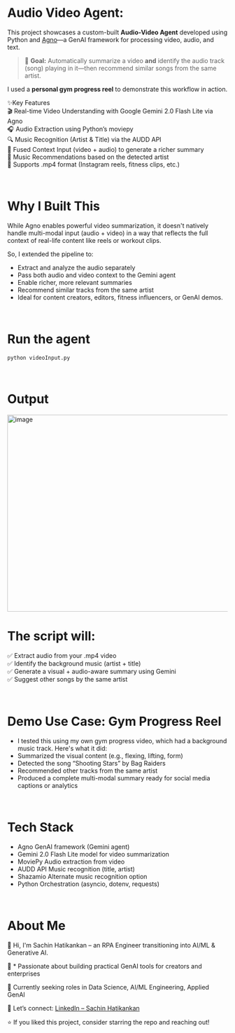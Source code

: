 # Audio Video Agent:

This project showcases a custom-built **Audio-Video Agent** developed using Python and [Agno](https://docs.agno.com/introduction)—a GenAI framework for processing video, audio, and text. 

> 📌 **Goal:** Automatically summarize a video **and** identify the audio track (song) playing in it—then recommend similar songs from the same artist. 

I used a **personal gym progress reel** to demonstrate this workflow in action.

✨Key Features<br/>
🎬 Real-time Video Understanding with Google Gemini 2.0 Flash Lite via Agno<br/>
🎧 Audio Extraction using Python’s moviepy<br/>
🔍 Music Recognition (Artist & Title) via the AUDD API<br/>
🤝 Fused Context Input (video + audio) to generate a richer summary<br/>
🎵 Music Recommendations based on the detected artist<br/>
📂 Supports .mp4 format (Instagram reels, fitness clips, etc.)<br/>


<br/>

# Why I Built This
<p>While Agno enables powerful video summarization, it doesn't natively handle multi-modal input (audio + video) in a way that reflects the full context of real-life content like reels or workout clips.</p>

So, I extended the pipeline to:

- Extract and analyze the audio separately
- Pass both audio and video context to the Gemini agent
- Enable richer, more relevant summaries
- Recommend similar tracks from the same artist
- Ideal for content creators, editors, fitness influencers, or GenAI demos.

<br/>

# Run the agent

`python videoInput.py`


<br/>

# Output

<img width="1133" height="450" alt="image" src="https://github.com/user-attachments/assets/c92dd7bf-043f-45e3-b7f0-f402dba13a05" />


<br/>

# The script will:

✅ Extract audio from your .mp4 video<br/>
✅ Identify the background music (artist + title)<br/>
✅ Generate a visual + audio-aware summary using Gemini<br/>
✅ Suggest other songs by the same artist<br/>

<br/>

# Demo Use Case: Gym Progress Reel

- I tested this using my own gym progress video, which had a background music track. Here's what it did:
- Summarized the visual content (e.g., flexing, lifting, form)
- Detected the song “Shooting Stars” by Bag Raiders
- Recommended other tracks from the same artist
- Produced a complete multi-modal summary ready for social media captions or analytics

<br/>

# Tech Stack

- Agno	GenAI framework (Gemini agent)
- Gemini 2.0	Flash Lite model for video summarization
- MoviePy	Audio extraction from video
- AUDD API	Music recognition (title, artist)
- Shazamio	Alternate music recognition option
- Python	Orchestration (asyncio, dotenv, requests)


<br/>

# About Me  
👋 Hi, I'm Sachin Hatikankan – an RPA Engineer transitioning into AI/ML & Generative AI.

🧠 * Passionate about building practical GenAI tools for creators and enterprises

💼 Currently seeking roles in Data Science, AI/ML Engineering, Applied GenAI

🔗 Let’s connect: [LinkedIn – Sachin Hatikankan](https://www.linkedin.com/in/sachin-hatikankan-b5673ab4/)

⭐ If you liked this project, consider starring the repo and reaching out!
